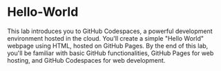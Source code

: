 # Hello-World

This lab introduces you to GitHub Codespaces, a powerful development environment hosted in the cloud. You'll create a simple "Hello World" webpage using HTML, hosted on GitHub Pages. By the end of this lab, you'll be familiar with basic GitHub functionalities, GitHub Pages for web hosting, and GitHub Codespaces for web development.
